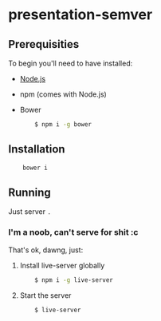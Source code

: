 # presentation-semver

## Prerequisities


To begin you'll need to have installed:

+ [Node.js](https://nodejs.org/en/)
+ npm (comes with Node.js)
    

+ Bower

    ```sh
        $ npm i -g bower
    ```  

## Installation

```bash
	bower i
```

## Running


Just server ```.```

### I'm a noob, can't serve for shit :c

That's ok, dawng, just:

1. Install live-server globally

    ```sh
        $ npm i -g live-server
    ```

2. Start the server

    ```sh
        $ live-server
    ```
